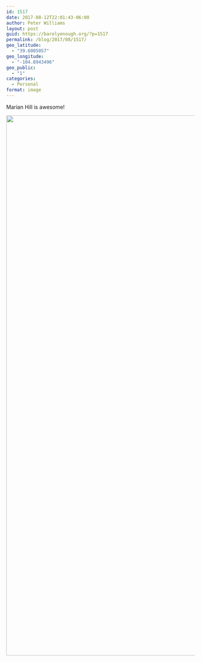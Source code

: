 ```yaml
---
id: 1517
date: 2017-08-12T22:01:43-06:00
author: Peter Williams
layout: post
guid: https://barelyenough.org/?p=1517
permalink: /blog/2017/08/1517/
geo_latitude:
  - "39.6005057"
geo_longitude:
  - "-104.8943496"
geo_public:
  - "1"
categories:
  - Personal
format: image
---
```

Marian Hill is awesome!

[<img loading="lazy" width="2560" height="1440" src="https://barelyenough.org/wordpress/wp-content/uploads/2017/08/IMG_20170812_193808398_TOP.jpg" alt="" class="wp-image-1516 alignnone size-full" srcset="https://barelyenough.org/wordpress/wp-content/uploads/2017/08/IMG_20170812_193808398_TOP.jpg 2560w, https://barelyenough.org/wordpress/wp-content/uploads/2017/08/IMG_20170812_193808398_TOP-150x84.jpg 150w, https://barelyenough.org/wordpress/wp-content/uploads/2017/08/IMG_20170812_193808398_TOP-300x169.jpg 300w, https://barelyenough.org/wordpress/wp-content/uploads/2017/08/IMG_20170812_193808398_TOP-768x432.jpg 768w, https://barelyenough.org/wordpress/wp-content/uploads/2017/08/IMG_20170812_193808398_TOP-600x338.jpg 600w, https://barelyenough.org/wordpress/wp-content/uploads/2017/08/IMG_20170812_193808398_TOP-700x394.jpg 700w" sizes="(max-width: 2560px) 100vw, 2560px" />](https://barelyenough.org/wordpress/wp-content/uploads/2017/08/IMG_20170812_193808398_TOP.jpg)